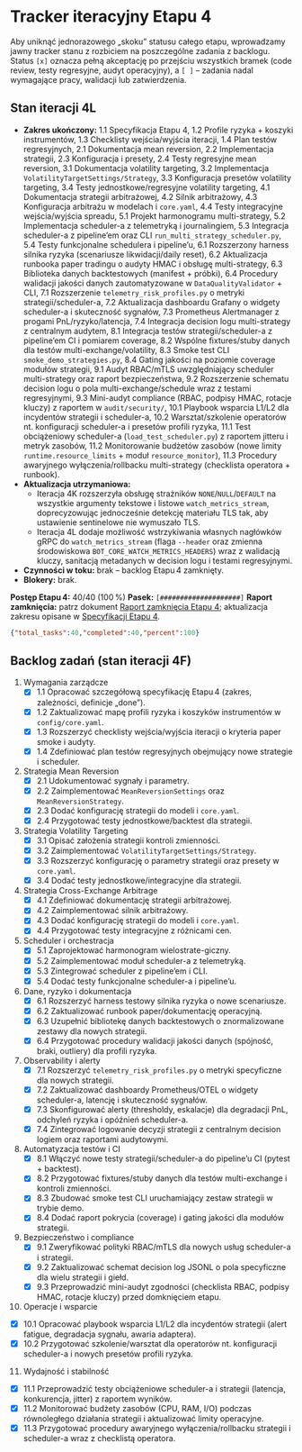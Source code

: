 # Tracker iteracyjny Etapu 4

Aby uniknąć jednorazowego „skoku” statusu całego etapu, wprowadzamy jawny tracker stanu z rozbiciem na poszczególne zadania z backlogu. Status `[x]` oznacza pełną akceptację po przejściu wszystkich bramek (code review, testy regresyjne, audyt operacyjny), a `[ ]` – zadania nadal wymagające pracy, walidacji lub zatwierdzenia.

## Stan iteracji 4L
- **Zakres ukończony:** 1.1 Specyfikacja Etapu 4, 1.2 Profile ryzyka + koszyki instrumentów, 1.3 Checklisty wejścia/wyjścia iteracji, 1.4 Plan testów regresyjnych, 2.1 Dokumentacja mean reversion, 2.2 Implementacja strategii, 2.3 Konfiguracja i presety, 2.4 Testy regresyjne mean reversion, 3.1 Dokumentacja volatility targeting, 3.2 Implementacja `VolatilityTargetSettings/Strategy`, 3.3 Konfiguracja presetów volatility targeting, 3.4 Testy jednostkowe/regresyjne volatility targeting, 4.1 Dokumentacja strategii arbitrażowej, 4.2 Silnik arbitrażowy, 4.3 Konfiguracja arbitrażu w modelach i `core.yaml`, 4.4 Testy integracyjne wejścia/wyjścia spreadu, 5.1 Projekt harmonogramu multi-strategy, 5.2 Implementacja scheduler-a z telemetryką i journalingiem, 5.3 Integracja scheduler-a z pipeline’em oraz CLI `run_multi_strategy_scheduler.py`, 5.4 Testy funkcjonalne schedulera i pipeline’u, 6.1 Rozszerzony harness silnika ryzyka (scenariusze likwidacji/daily reset), 6.2 Aktualizacja runbooka paper tradingu o audyty HMAC i obsługę multi-strategy, 6.3 Biblioteka danych backtestowych (manifest + próbki), 6.4 Procedury walidacji jakości danych zautomatyzowane w `DataQualityValidator` + CLI, 7.1 Rozszerzenie `telemetry_risk_profiles.py` o metryki strategii/scheduler-a, 7.2 Aktualizacja dashboardu Grafany o widgety scheduler-a i skuteczność sygnałów, 7.3 Prometheus Alertmanager z progami PnL/ryzyko/latencja, 7.4 Integracja decision logu multi-strategy z centralnym audytem, 8.1 Integracja testów strategii/scheduler-a z pipeline’em CI i pomiarem coverage, 8.2 Wspólne fixtures/stuby danych dla testów multi-exchange/volatility, 8.3 Smoke test CLI `smoke_demo_strategies.py`, 8.4 Gating jakości na poziomie coverage modułów strategii, 9.1 Audyt RBAC/mTLS uwzględniający scheduler multi-strategy oraz raport bezpieczeństwa, 9.2 Rozszerzenie schematu decision logu o pola multi-exchange/schedule wraz z testami regresyjnymi, 9.3 Mini-audyt compliance (RBAC, podpisy HMAC, rotacje kluczy) z raportem w `audit/security/`, 10.1 Playbook wsparcia L1/L2 dla incydentów strategii i scheduler-a, 10.2 Warsztat/szkolenie operatorów nt. konfiguracji scheduler-a i presetów profili ryzyka, 11.1 Test obciążeniowy scheduler-a (`load_test_scheduler.py`) z raportem jitteru i metryk zasobów, 11.2 Monitorowanie budżetów zasobów (nowe limity `runtime.resource_limits` + moduł `resource_monitor`), 11.3 Procedury awaryjnego wyłączenia/rollbacku multi-strategy (checklista operatora + runbook).
- **Aktualizacja utrzymaniowa:**
  - Iteracja 4K rozszerzyła obsługę strażników `NONE`/`NULL`/`DEFAULT` na wszystkie argumenty tekstowe i listowe `watch_metrics_stream`, doprecyzowując jednocześnie detekcję materiału TLS tak, aby ustawienie sentinelowe nie wymuszało TLS.
  - Iteracja 4L dodaje możliwość wstrzykiwania własnych nagłówków gRPC do `watch_metrics_stream` (flaga `--header` oraz zmienna środowiskowa `BOT_CORE_WATCH_METRICS_HEADERS`) wraz z walidacją kluczy, sanitacją metadanych w decision logu i testami regresyjnymi.
- **Czynności w toku:** brak – backlog Etapu 4 zamknięty.
- **Blokery:** brak.

**Postęp Etapu 4:** 40/40 (100 %)
**Pasek:** `[####################]`
**Raport zamknięcia:** patrz dokument [Raport zamknięcia Etapu 4](stage4_final_report.md); aktualizacja zakresu opisane w [Specyfikacji Etapu 4](stage4_spec.md).

```json
{"total_tasks":40,"completed":40,"percent":100}
```

## Backlog zadań (stan iteracji 4F)
1. Wymagania zarządcze
   - [x] 1.1 Opracować szczegółową specyfikację Etapu 4 (zakres, zależności, definicje „done”).
   - [x] 1.2 Zaktualizować mapę profili ryzyka i koszyków instrumentów w `config/core.yaml`.
   - [x] 1.3 Rozszerzyć checklisty wejścia/wyjścia iteracji o kryteria paper smoke i audyty.
   - [x] 1.4 Zdefiniować plan testów regresyjnych obejmujący nowe strategie i scheduler.
2. Strategia Mean Reversion
   - [x] 2.1 Udokumentować sygnały i parametry.
   - [x] 2.2 Zaimplementować `MeanReversionSettings` oraz `MeanReversionStrategy`.
   - [x] 2.3 Dodać konfigurację strategii do modeli i `core.yaml`.
   - [x] 2.4 Przygotować testy jednostkowe/backtest dla strategii.
3. Strategia Volatility Targeting
   - [x] 3.1 Opisać założenia strategii kontroli zmienności.
   - [x] 3.2 Zaimplementować `VolatilityTargetSettings/Strategy`.
   - [x] 3.3 Rozszerzyć konfigurację o parametry strategii oraz presety w `core.yaml`.
   - [x] 3.4 Dodać testy jednostkowe/integracyjne dla strategii.
4. Strategia Cross-Exchange Arbitrage
   - [x] 4.1 Zdefiniować dokumentację strategii arbitrażowej.
   - [x] 4.2 Zaimplementować silnik arbitrażowy.
   - [x] 4.3 Dodać konfigurację strategii do modeli i `core.yaml`.
   - [x] 4.4 Przygotować testy integracyjne z różnicami cen.
5. Scheduler i orchestracja
   - [x] 5.1 Zaprojektować harmonogram wielostrate-giczny.
   - [x] 5.2 Zaimplementować moduł scheduler-a z telemetryką.
   - [x] 5.3 Zintegrować scheduler z pipeline’em i CLI.
   - [x] 5.4 Dodać testy funkcjonalne scheduler-a i pipeline’u.
6. Dane, ryzyko i dokumentacja
   - [x] 6.1 Rozszerzyć harness testowy silnika ryzyka o nowe scenariusze.
   - [x] 6.2 Zaktualizować runbook paper/dokumentację operacyjną.
   - [x] 6.3 Uzupełnić bibliotekę danych backtestowych o znormalizowane zestawy dla nowych strategii.
   - [x] 6.4 Przygotować procedury walidacji jakości danych (spójność, braki, outliery) dla profili ryzyka.
7. Observability i alerty
   - [x] 7.1 Rozszerzyć `telemetry_risk_profiles.py` o metryki specyficzne dla nowych strategii.
   - [x] 7.2 Zaktualizować dashboardy Prometheus/OTEL o widgety scheduler-a, latencję i skuteczność sygnałów.
   - [x] 7.3 Skonfigurować alerty (thresholdy, eskalacje) dla degradacji PnL, odchyleń ryzyka i opóźnień scheduler-a.
   - [x] 7.4 Zintegrować logowanie decyzji strategii z centralnym decision logiem oraz raportami audytowymi.
8. Automatyzacja testów i CI
   - [x] 8.1 Włączyć nowe testy strategii/scheduler-a do pipeline’u CI (pytest + backtest).
   - [x] 8.2 Przygotować fixtures/stuby danych dla testów multi-exchange i kontroli zmienności.
   - [x] 8.3 Zbudować smoke test CLI uruchamiający zestaw strategii w trybie demo.
   - [x] 8.4 Dodać raport pokrycia (coverage) i gating jakości dla modułów strategii.
9. Bezpieczeństwo i compliance
   - [x] 9.1 Zweryfikować polityki RBAC/mTLS dla nowych usług scheduler-a i strategii.
   - [x] 9.2 Zaktualizować schemat decision log JSONL o pola specyficzne dla wielu strategii i giełd.
   - [x] 9.3 Przeprowadzić mini-audyt zgodności (checklista RBAC, podpisy HMAC, rotacje kluczy) przed domknięciem etapu.
10. Operacje i wsparcie
   - [x] 10.1 Opracować playbook wsparcia L1/L2 dla incydentów strategii (alert fatigue, degradacja sygnału, awaria adaptera).
   - [x] 10.2 Przygotować szkolenie/warsztat dla operatorów nt. konfiguracji scheduler-a i nowych presetów profili ryzyka.
11. Wydajność i stabilność
   - [x] 11.1 Przeprowadzić testy obciążeniowe scheduler-a i strategii (latencja, konkurencja, jitter) z raportem wyników.
   - [x] 11.2 Monitorować budżety zasobów (CPU, RAM, I/O) podczas równoległego działania strategii i aktualizować limity operacyjne.
   - [x] 11.3 Przygotować procedury awaryjnego wyłączenia/rollbacku strategii i scheduler-a wraz z checklistą operatora.
